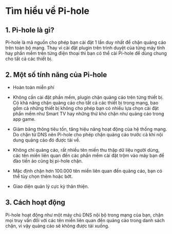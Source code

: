 # Tìm hiểu về Pi-hole

## 1. Pi-hole là gì?
Pi-hole là mã nguồn cho phép bạn cài đặt 1 lần duy nhất để chặn quảng cáo trên toàn bộ mạng. Thay vì cài đặt plugin trên trình duyệt của từng máy tính hay phần mềm trên từng điện thoại thì bạn có thể cài Pi-hole để dùng chung cho tất cả các thiết bị.

## 2. Một số tính năng của Pi-hole
- Hoàn toàn miễn phí

- Không cần cài đặt phần mềm, plugin chặn quảng cáo trên từng thiết bị. Có khả năng chặn quảng cáo cho tất cả các thiết bị trong mạng, bao gồm cả những thiết bị không cho phép bạn có nhiều lựa chọn cài đặt phần mềm như Smart TV hay những thứ khó chặn như quảng cáo trong app game.

- Giảm băng thông tiêu tốn, tăng hiệu năng hoạt động của hệ thống mạng. Do chặn từ DNS nên Pi-hole cho phép chặn quảng cáo trước cả khi nội dung quảng cáo đó được tải về.

- Không chỉ quảng cáo, rất nhiều tên miền thu thập dữ liệu người dùng, các tên miền liên quan đến các phần mềm cài đặt trộm vào máy bạn để đào tiền ảo cũng bị pi-hole chặn.

- Mặc định chặn hơn 100.000 tên miền liên quan đến quảng cáo, bạn có thể tùy chọn thêm hoặc bớt.

- Giao diện quản lý cực kỳ thân thiện.

## 3. Cách hoạt động
Pi-hole hoạt động như một máy chủ DNS nội bộ trong mạng của bạn, chặn mọi truy vấn đối với các tên miền liên quan đến quảng cáo trong danh sách chặn, vì vậy quảng cáo sẽ không được tải xuống. 

